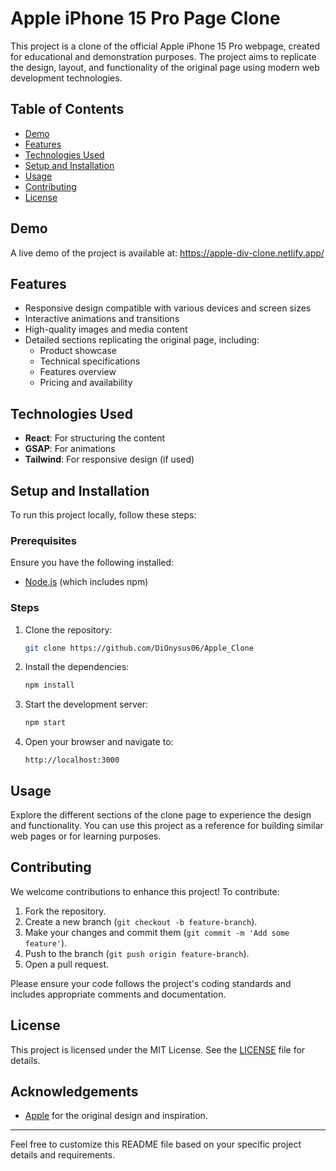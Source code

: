 # Apple iPhone 15 Pro Page Clone

This project is a clone of the official Apple iPhone 15 Pro webpage, created for educational and demonstration purposes. The project aims to replicate the design, layout, and functionality of the original page using modern web development technologies.

## Table of Contents

- [Demo](#demo)
- [Features](#features)
- [Technologies Used](#technologies-used)
- [Setup and Installation](#setup-and-installation)
- [Usage](#usage)
- [Contributing](#contributing)
- [License](#license)

## Demo

A live demo of the project is available at: https://apple-div-clone.netlify.app/

## Features

- Responsive design compatible with various devices and screen sizes
- Interactive animations and transitions
- High-quality images and media content
- Detailed sections replicating the original page, including:
  - Product showcase
  - Technical specifications
  - Features overview
  - Pricing and availability

## Technologies Used

- **React**: For structuring the content
- **GSAP**: For animations
- **Tailwind**: For responsive design (if used)

## Setup and Installation

To run this project locally, follow these steps:

### Prerequisites

Ensure you have the following installed:

- [Node.js](https://nodejs.org/) (which includes npm)

### Steps

1. Clone the repository:
   ```sh
   git clone https://github.com/DiOnysus06/Apple_Clone
   ```

2. Install the dependencies:
   ```sh
   npm install
   ```

3. Start the development server:
   ```sh
   npm start
   ```

4. Open your browser and navigate to:
   ```
   http://localhost:3000
   ```

## Usage

Explore the different sections of the clone page to experience the design and functionality. You can use this project as a reference for building similar web pages or for learning purposes.

## Contributing

We welcome contributions to enhance this project! To contribute:

1. Fork the repository.
2. Create a new branch (`git checkout -b feature-branch`).
3. Make your changes and commit them (`git commit -m 'Add some feature'`).
4. Push to the branch (`git push origin feature-branch`).
5. Open a pull request.

Please ensure your code follows the project's coding standards and includes appropriate comments and documentation.

## License

This project is licensed under the MIT License. See the [LICENSE](LICENSE) file for details.

## Acknowledgements

- [Apple](https://www.apple.com/) for the original design and inspiration.

---

Feel free to customize this README file based on your specific project details and requirements.
